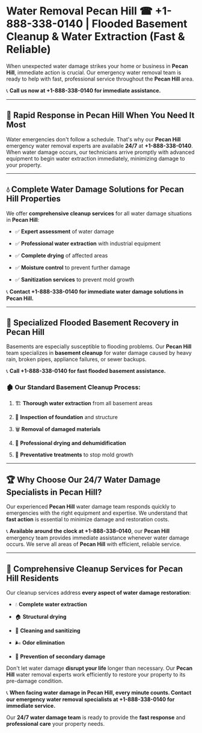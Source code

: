 # Water Removal Pecan Hill ☎ +1-888-338-0140 | Flooded Basement Cleanup & Water Extraction (Fast & Reliable)

When unexpected water damage strikes your home or business in **Pecan Hill**, immediate action is crucial. Our emergency water removal team is ready to help with fast, professional service throughout the **Pecan Hill** area. 

📞 **Call us now at +1-888-338-0140 for immediate assistance.**
---
## 🚀 Rapid Response in Pecan Hill When You Need It Most
Water emergencies don't follow a schedule. That's why our **Pecan Hill** emergency water removal experts are available **24/7** at **+1-888-338-0140**. When water damage occurs, our technicians arrive promptly with advanced equipment to begin water extraction immediately, minimizing damage to your property.
---
## 💧 Complete Water Damage Solutions for Pecan Hill Properties
We offer **comprehensive cleanup services** for all water damage situations in **Pecan Hill**:
- ✅ **Expert assessment** of water damage  
- ✅ **Professional water extraction** with industrial equipment  
- ✅ **Complete drying** of affected areas  
- ✅ **Moisture control** to prevent further damage  
- ✅ **Sanitization services** to prevent mold growth  
📞 **Contact +1-888-338-0140 for immediate water damage solutions in Pecan Hill.**
---
## 🌊 Specialized Flooded Basement Recovery in Pecan Hill
Basements are especially susceptible to flooding problems. Our **Pecan Hill** team specializes in **basement cleanup** for water damage caused by heavy rain, broken pipes, appliance failures, or sewer backups. 
📞 **Call +1-888-338-0140 for fast flooded basement assistance.**
### 🏚️ Our Standard Basement Cleanup Process:
1. 🏗️ **Thorough water extraction** from all basement areas  
2. 🔎 **Inspection of foundation** and structure  
3. 🗑️ **Removal of damaged materials**  
4. 💨 **Professional drying and dehumidification**  
5. 🚫 **Preventative treatments** to stop mold growth  
---
## 🏆 Why Choose Our 24/7 Water Damage Specialists in Pecan Hill?
Our experienced **Pecan Hill** water damage team responds quickly to emergencies with the right equipment and expertise. We understand that **fast action** is essential to minimize damage and restoration costs.
📞 **Available around the clock at +1-888-338-0140**, our **Pecan Hill** emergency team provides immediate assistance whenever water damage occurs. We serve all areas of **Pecan Hill** with efficient, reliable service.
---
## 🧹 Comprehensive Cleanup Services for Pecan Hill Residents
Our cleanup services address **every aspect of water damage restoration**:
- 💧 **Complete water extraction**  
- 🏠 **Structural drying**  
- 🧼 **Cleaning and sanitizing**  
- 🌬️ **Odor elimination**  
- 🚫 **Prevention of secondary damage**  
Don't let water damage **disrupt your life** longer than necessary. Our **Pecan Hill** water removal experts work efficiently to restore your property to its pre-damage condition.
📞 **When facing water damage in Pecan Hill, every minute counts. Contact our emergency water removal specialists at +1-888-338-0140 for immediate service.**
Our **24/7 water damage team** is ready to provide the **fast response** and **professional care** your property needs.
